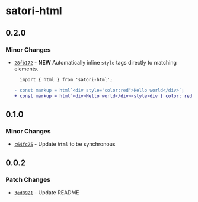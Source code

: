 # satori-html

## 0.2.0

### Minor Changes

- [`28fb172`](https://github.com/natemoo-re/satori-html/commit/28fb1726028820605a1ec406edf5a16aa1aef718) - **NEW** Automatically inline `style` tags directly to matching elements.

  ```diff
    import { html } from 'satori-html';

  - const markup = html`<div style="color:red">Hello world</div>`;
  + const markup = html`<div>Hello world</div><style>div { color: red; }</style>`
  ```

## 0.1.0

### Minor Changes

- [`c64fc25`](https://github.com/natemoo-re/satori-html/commit/c64fc257c6c726d81a500e6735bd70fe8a4f2f9a) - Update `html` to be synchronous

## 0.0.2

### Patch Changes

- [`3ed0921`](https://github.com/natemoo-re/satori-html/commit/3ed0921f44d4088090eaa55501aa2fd273d1cd38) - Update README
